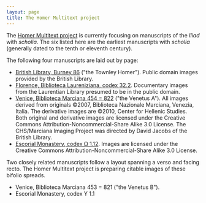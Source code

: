 ```yaml
---
layout: page
title: The Homer Multitext project
---
```



The [Homer Multitext project](http://www.homermultitext.org/) is currently focusing on manuscripts of the *Iliad* with *scholia*.  The six listed here are the earliest manuscripts with *scholia* (generally dated to the tenth or eleventh century).

The following four manuscripts are laid out by page:


- [British Library, Burney 86](../../citebl/burney86pages/v1/) ("the Townley Homer").  Public domain images provided by the British Library.
- [Florence, Biblioteca Laureniziana, codex 32.2](../../citelaur/laur32pages/v1/).  Documentary images from the Laurentian Library presumed to be in the public domain.
- [Venice, Biblioteca Marciana 454 = 822](../../hmt/msA/v1/) ("the Venetus A").   All images derived from originals ©2007, Biblioteca Nazionale Marciana, Venezia, Italia. The derivative images are ©2010, Center for Hellenic Studies. Both original and derivative images are licensed under the Creative Commons Attribution-Noncommercial-Share Alike 3.0 License. The CHS/Marciana Imaging Project was directed by David Jacobs of the British Library.
- [Escorial Monastery, codex Ω 1.12](../../hmt/e4pages/v1/). Images are licensed under the Creative Commons Attribution-Noncommercial-Share Alike 3.0 License.

Two closely related manuscripts follow a layout spanning a verso and facing recto.  The Homer Multitext project is preparing citable images of these bifolio spreads.

- Venice, Biblioteca Marciana 453 = 821 ("the Venetus B").
- Escorial Monastery, codex Υ 1.1
